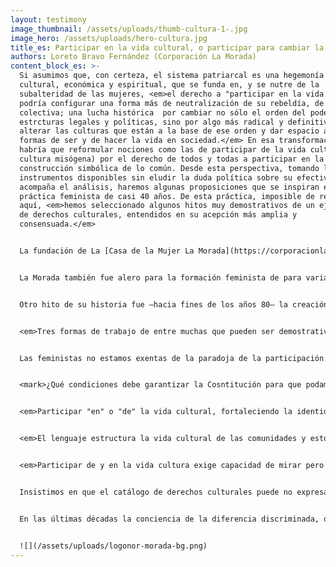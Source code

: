 ```yaml
---
layout: testimony
image_thumbnail: /assets/uploads/thumb-cultura-1-.jpg
image_hero: /assets/uploads/hero-cultura.jpg
title_es: Participar en la vida cultural, o participar para cambiar la cultura
authors: Loreto Bravo Fernández (Corporación La Morada)
content_block_es: >-
  Si asumimos que, con certeza, el sistema patriarcal es una hegemonía política,
  cultural, económica y espiritual, que se funda en, y se nutre de la
  subalteridad de las mujeres, <em>el derecho a "participar en la vida cultural"
  podría configurar una forma más de neutralización de su rebeldía, de su lucha
  colectiva; una lucha histórica  por cambiar no sólo el orden del poder y sus
  estrcturas legales y políticas, sino por algo más radical y definitivo:
  alterar las culturas que están a la base de ese orden y dar espacio a otras
  formas de ser y de hacer la vida en sociedad.</em> En esa transformación
  habría que reformular nociones como las de participar de la vida cultural (una
  cultura misógena) por el derecho de todos y todas a participar en la
  construcción simbólica de lo común. Desde esta perspectiva, tomando los
  instrumentos disponibles sin eludir la duda política sobre su efectividad, que
  acompaña el análisis, haremos algunas proposiciones que se inspiran en una
  práctica feminista de casi 40 años. De esta práctica, imposible de resumir
  aquí, <em>hemos seleccionado algunos hitos muy demostrativos de un ejercicio
  de derechos culturales, entendidos en su acepción más amplia y
  consensuada.</em>


  La fundación de La [Casa de la Mujer La Morada](https://corporacionlamorada.cl/) en el año 1983 constituyó un hecho político, social y cultural de gran envergadura en la historia del feminismo en Chile. Su primer sello fue el activismo feminista, alojando en su seno al Movimiento Feminista entendido como una reanudación de luchas históricas que habían sido aplacadas por un sinfín de razones socio-políticas, pero también por la fuerza de la dictadura y su impronta extremadamente patriarcal y misógena. 


  La Morada también fue alero para la formación feminista de para varias generaciones de militantes, lugar de conciliábulos y centro de operaciones anti-dictadura, espacio de creación literaria, dramática, visual y de producción de discursividades que transgredían todos los lugares comunes de las narrativas de lo femenino hegemónico.  En su trayectoria fue un espacio de asociatividad y visibilidad de importantes pensadoras, artistas e intelectuales que nutrían una "vida contra-cultural", de gran productividad en la época mientras el régimen militar engordaba innumerables dispositivos de entrentenimiento para ficcionar un estado de normalidad y apagar con su ruido el grito de los y las humilladas. Nuestras compañeras y aliadas experimentaron persecusión y censura. <em>El arte fue, con todo, una herramienta fructífera para la recuperación de la democracia formal.</em>


  Otro hito de su historia fue –hacia fines de los años 80– la creación de Radio Tierra. “La radio que te escucha” como rezaba su primer aviso fue a pesar de su frecuencia limitada, una fuente de producción de nuevos sentidos. <em>Aquí y a su través se hicieron visibles las disidencias sexuales, la potencia de las organizaciones sociales y políticas de cuño feminista, las luchas por los derechos reproductivos. Fue un canal y un dispositivo amplificador para denunciar las violencias en contra de las mujeres y también un ejercicio de creación y diseño de nuevas formas de comunicación social feminista.</em>


  <em>Tres formas de trabajo de entre muchas que pueden ser demostrativas del feminismo como activismo cultural: una es la creación del Centro de Salud Mental para mujeres, que se constituyó también en un espacio de formación y debate sobre psicoanálisis y feminismo. Otra fue la extendida práctica de trabajo territorial, de fortalecimiento de organizaciones populares y de alianzas con organizaciones de derechos humanos. Finalmente entre las contribuciones demostrativas de la transformación cultural que propugnamos, están las realizadas en el campo del derecho, tanto para develar su sesgos patriarcales, como para  estimular la creatividad jurídica sobre la base de nuevos paradigmas de relaciones igualitarias y justas.</em> Estas prácticas y sus proyecciones hasta el presente, nos han dado una existencia institucional en permanente transformación probablemente articulada por las prácticas del activismo. Actualmente, aquello que pudimos instalar –escandalosamente– como novedad, hoy puede ser sentido común que puede movilizar o apaciguar el malestar de las mujeres. <mark>Esta práctica histórica, nos permite sostener la importancia de que una nueva Constitución establezca las condiciones de posiblidad no sólo para reconocer y valorar identidades diversas, sino para participar legítimamente en la construcción de una nueva distribución de poder real y simbólico.</mark>


  Las feministas no estamos exentas de la paradoja de la participación cultural: ¿para descontruir hay que pertenecer?, o por lo menos, ¿hablar el idioma del poder? <em>Tanto como constructoras de sentido, somos demoledoras de otros. En nuestra trayectoria histórica no hay campo de la cultura, de las artes y de la ciencia que no hayamos intentado leer en clave crítica y transformadora: feminismo y psicoanálisis, feminismo y literatura, feminismo y educación, avanzando a la elaboración de marcos filosóficos, educacionales, estéticos y políticos propiamente feministas para despercudirse de las referencias.</em> Las estrategias también han sido las de dar visibilidad a las mujeres en todos los campos culturales y artísticos, nombrarlas, reconocerlas y demandar su reconocimiento, al mismo tiempo que se transgreden los términos de las asignaciones de valor.  Otro camino ha sido la reapropiación de creadoras y artistas que fueron tergiversadas, blanqueadas o esterotipadas por la cultura de los salones, para develar su potencia transgresora, lo que ha densificado el sustrato cultural de nuestros países, siendo el caso de Gabriela Mistral un ejemplo y un emblema para nosotras las chilenas.


  <mark>¿Qué condiciones debe garantizar la Cosntitución para que podamos ejercer plenamente los derechos culturales?</mark> A riesgo de quedarnos cortas en la enumeración, adelantaremos algunas propuestas.  <em>Primero, en cuestión de enfoque debemos aspirar a garantías de igualdad sustantiva, y no una enunciación formal de la neutralidad de la Ley.</em> [Francesca Rosales y Katherine Pizarro](https://www.elmostrador.cl/noticias/opinion/columnas/2021/01/02/desafios-de-la-igualdad-de-genero-en-una-nueva-constitucion/), además de aseverar esta condición, sugieren las siguientes preguntas orientadoras: ¿Hay medidas que benefician a una mujer de forma individual pero no a todo el colectivo? ¿Hay medidas que pueden ser paternalistas y tienen efectos estigmatizantes para las mujeres?


  <em>Participar "en" o "de" la vida cultural, fortaleciendo la identidad propia y reconociendo la legitimidad de otras en la convivencia, exige garantizar condiciones óptimas de educación pública de calidad. El sistema educacional debe estar constitucionalmente definido como no discriminatorio.</em> El sexismo, la xenofobia, la LGBTIfobia y otras formas de negación de la diversidad identitaria, [están suficientemente documentados](https://educacion2020.cl/tema-noticia/educacion-no-sexista/) como formas de violencia institucional.


  <em>El lenguaje estructura la vida cultural de las comunidades y esto debe ser atendido tanto para adoptar un lenguaje sensible al género, como para acuñar modos de nombrar nuevas realidades, por ejemplo del sistema sexo/género. La Constitución debe reconocer más lenguas, como parte de la aceptación de nuestra realidad pluricultural. Las mujeres indígenas, migrantes, cultoras de artes y oficios de valor cultural intrínseco, sus perspectivas y demandas son una realidad que no puede ser omitida por la nueva Constitución.</em> [Varias autoras feministas](https://www.uchile.cl/documentos/nueva-constitucion-con-perspectiva-de-genero_169952_0_3515.pdf) señalan: “La discusión constitucional sobre pueblos indígenas en el marco de los derechos reconocidos por el derecho internacional sobre pueblos indígenas no debe estar enfocado sólo en la existencia de los pueblos o en la diversidad cultural, sino que debe ser más profundo, reconfigurando cómo se concibe al Estado. Esta consideración debe abarcar las especificidades de reconocimiento y protección de los derechos de las mujeres indígenas. En especial aquello referido a tres tipos de derechos, relativos a los derechos territoriales, a los derechos socioculturales con especial atención a los derechos sexuales y reproductivos de las mujeres indígenas, y a los derechos de organización política tanto en el ámbito de su autodeterminación interna como en relación con la sociedad nacional. Todo, con atención a las posibles colisiones de derechos fundamentales que pudiesen afectar a las mujeres indígenas. La regulación de la participación debe considerar los obstáculos y barreras adicionales que las mujeres indígenas deben enfrentar incluso al interior de sus pueblos. Es fundamental considerar garantías específicas que contrarresten la particular discriminación que sufren las mujeres indígenas y que cautelen sus intereses y voces en el marco del reconocimiento del derecho a la autodeterminación de los pueblos indígenas. (Y garantizar) la participación de mujeres indígenas en los mecanismos de participación general y particular que la nueva Constitución defina”.


  <em>Participar de y en la vida cultura exige capacidad de mirar pero también de ser vistas y escuchadas.</em> La participación de mujeres de diversos orígenes en toda la cadena de valor de los medios de comunicación, es hoy un imperativo de la profundización democrática a la que aspiramos. La distribución de los recursos de transmisión sonora o audiovisual, su propiedad, uso y goce está concentrada en los segmentos clásicos del poder patriarcal. <mark>Tratándose de bienes comunes, como son también los beneficios de la tecnología y de la ciencia, los patrimonios culturales y naturales del país deberá haber formas constitucionales que garanticen su redistribución.</mark>


  Insistimos en que el catálogo de derechos culturales puede no expresar las complejidades de nuestras sociedadas fragmentadas y desconfiadas de cualquier forma de institucionalidad por democrática que parezca. <em>Reestablecer los vínculos, la confianza y la seguridad de pertenecer a una comunidad de sentido, es una tarea cultural inconmensurable, pero también ineludible, más aún cuando en las realidades nacionales los derechos humanos y el propio sistema comunitario internacional sufre una depreciación grave y amenazante.</em> <mark>Sin embargo, contamos con un sistema internacional de derechos humanos, cartas, declaraciones y convenios que la nueva Constitución puede vincular a sus principios, dotándola de un cuerpo robusto de referencias para futuras legislaciones.</mark>


  En las últimas décadas la conciencia de la diferencia discriminada, de la subalteridad, del daño ecológico, ha sido muy productiva para el pensamiento y la acción política divergente. La mujeres, las disidencias sexuales, los/as indígenas, los/as pobres, los vulnerados, afearon la promesa neoliberal del progreso y develaron la inhumanidad de sus políticas. El palimcesto de los grafittis, el derribamiento de estatuas y monumentos, la degradación material como estética del cambio, el trastocamiento de palabras, significados y fonéticas, las hablas inconclusas e inconducentes de las redes sociales, lo inacabado como estado del ser (expresado en la palabra "líquido") entre muchos ejemplos, pueden ser –hipotéticamente– una respuesta altanera a la dificultad que experimentan amplias mayorías de personas para "participar de la vida cultural" tal como fue supuesta por quienes invocaron este derecho. <mark>El ejercicio pleno de los derechos culturales podría estar al servicio de una nueva forma de integración cultural, que sin solayar sus contradicciones, nos permita avanzar por fin a una vida social, justa, buena, libre y gratificante para todos y todas.</mark>


  ![](/assets/uploads/logonor-morada-bg.png)
---
```

